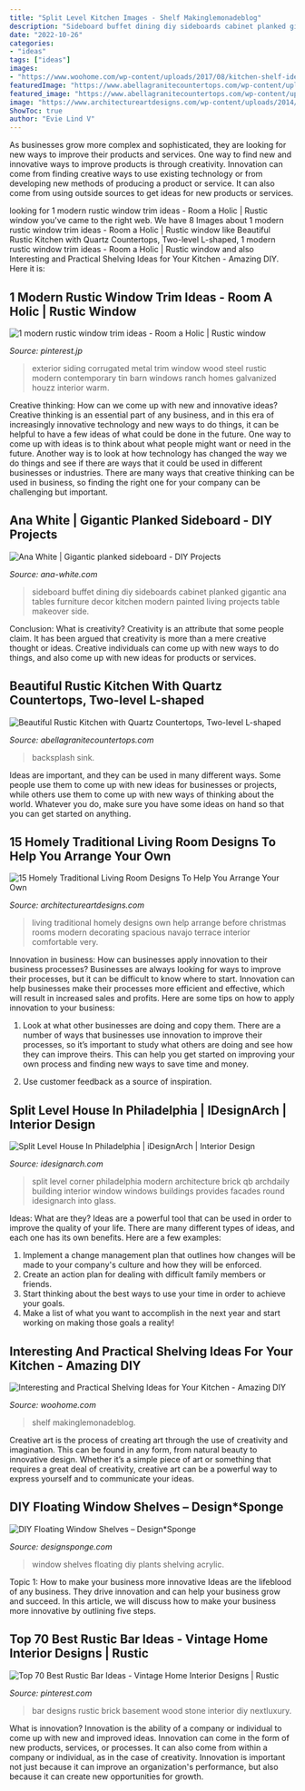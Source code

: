 ```yaml
---
title: "Split Level Kitchen Images - Shelf Makinglemonadeblog"
description: "Sideboard buffet dining diy sideboards cabinet planked gigantic ana tables furniture decor kitchen modern painted living projects table makeover side"
date: "2022-10-26"
categories:
- "ideas"
tags: ["ideas"]
images:
- "https://www.woohome.com/wp-content/uploads/2017/08/kitchen-shelf-ideas-14.jpg"
featuredImage: "https://www.abellagranitecountertops.com/wp-content/uploads/2019/11/8c91b58e0b6855c4_0751-w900-h601-b0-p0--800x534.jpg"
featured_image: "https://www.abellagranitecountertops.com/wp-content/uploads/2019/11/8c91b58e0b6855c4_0751-w900-h601-b0-p0--800x534.jpg"
image: "https://www.architectureartdesigns.com/wp-content/uploads/2014/12/15-Homely-Traditional-Living-Room-Designs-To-Help-You-Arrange-Your-Own-Before-Christmas-5-630x880.jpg"
ShowToc: true
author: "Evie Lind V"
---
```



As businesses grow more complex and sophisticated, they are looking for new ways to improve their products and services. One way to find new and innovative ways to improve products is through creativity. Innovation can come from finding creative ways to use existing technology or from developing new methods of producing a product or service. It can also come from using outside sources to get ideas for new products or services.

	

		
looking for 1 modern rustic window trim ideas - Room a Holic | Rustic window you've came to the right web. We have 8 Images about 1 modern rustic window trim ideas - Room a Holic | Rustic window like Beautiful Rustic Kitchen with Quartz Countertops, Two-level L-shaped, 1 modern rustic window trim ideas - Room a Holic | Rustic window and also Interesting and Practical Shelving Ideas for Your Kitchen - Amazing DIY. Here it is:
		
    
## 1 Modern Rustic Window Trim Ideas - Room A Holic | Rustic Window

<img loading=lazy src="https://i.pinimg.com/736x/0b/1b/5c/0b1b5c14610b3e6b6984cc342a27530b.jpg" onerror="this.onerror=null;this.src='https://tse3.mm.bing.net/th?id=OIP.GhvGQsy7Wq0jESO5tp0txgHaLJ&amp;pid=15.1';" alt="1 modern rustic window trim ideas - Room a Holic | Rustic window">

_Source: pinterest.jp_

>exterior siding corrugated metal trim window wood steel rustic modern contemporary tin barn windows ranch homes galvanized houzz interior warm. 

	

Creative thinking: How can we come up with new and innovative ideas?
Creative thinking is an essential part of any business, and in this era of increasingly innovative technology and new ways to do things, it can be helpful to have a few ideas of what could be done in the future. One way to come up with ideas is to think about what people might want or need in the future. Another way is to look at how technology has changed the way we do things and see if there are ways that it could be used in different businesses or industries. There are many ways that creative thinking can be used in business, so finding the right one for your company can be challenging but important.

    
## Ana White | Gigantic Planked Sideboard - DIY Projects

<img loading=lazy src="http://www.ana-white.com/sites/default/files/image_541.jpg" onerror="this.onerror=null;this.src='https://tse3.mm.bing.net/th?id=OIP.5qyhLV8NtclUlHFVHFtcywHaL2&amp;pid=15.1';" alt="Ana White | Gigantic planked sideboard - DIY Projects">

_Source: ana-white.com_

>sideboard buffet dining diy sideboards cabinet planked gigantic ana tables furniture decor kitchen modern painted living projects table makeover side. 

	

Conclusion: What is creativity?
Creativity is an attribute that some people claim. It has been argued that creativity is more than a mere creative thought or ideas. Creative individuals can come up with new ways to do things, and also come up with new ideas for products or services.

    
## Beautiful Rustic Kitchen With Quartz Countertops, Two-level L-shaped

<img loading=lazy src="https://www.abellagranitecountertops.com/wp-content/uploads/2019/11/8c91b58e0b6855c4_0751-w900-h601-b0-p0--800x534.jpg" onerror="this.onerror=null;this.src='https://tse3.mm.bing.net/th?id=OIP.eFG-m390iOmN3NYhm5PqCwHaE8&amp;pid=15.1';" alt="Beautiful Rustic Kitchen with Quartz Countertops, Two-level L-shaped">

_Source: abellagranitecountertops.com_

>backsplash sink. 

	

Ideas are important, and they can be used in many different ways. Some people use them to come up with new ideas for businesses or projects, while others use them to come up with new ways of thinking about the world. Whatever you do, make sure you have some ideas on hand so that you can get started on anything.

    
## 15 Homely Traditional Living Room Designs To Help You Arrange Your Own

<img loading=lazy src="https://www.architectureartdesigns.com/wp-content/uploads/2014/12/15-Homely-Traditional-Living-Room-Designs-To-Help-You-Arrange-Your-Own-Before-Christmas-5-630x880.jpg" onerror="this.onerror=null;this.src='https://tse1.mm.bing.net/th?id=OIP.fhUtNrNV5IXhlJR2mpWXkAHaKW&amp;pid=15.1';" alt="15 Homely Traditional Living Room Designs To Help You Arrange Your Own">

_Source: architectureartdesigns.com_

>living traditional homely designs own help arrange before christmas rooms modern decorating spacious navajo terrace interior comfortable very. 

	

Innovation in business: How can businesses apply innovation to their business processes?
Businesses are always looking for ways to improve their processes, but it can be difficult to know where to start. Innovation can help businesses make their processes more efficient and effective, which will result in increased sales and profits. Here are some tips on how to apply innovation to your business: 
1. Look at what other businesses are doing and copy them. There are a number of ways that businesses use innovation to improve their processes, so it’s important to study what others are doing and see how they can improve theirs. This can help you get started on improving your own process and finding new ways to save time and money. 

2. Use customer feedback as a source of inspiration.

    
## Split Level House In Philadelphia | IDesignArch | Interior Design

<img loading=lazy src="http://www.idesignarch.com/wp-content/uploads/Split-Level-House_14.jpg" onerror="this.onerror=null;this.src='https://tse2.mm.bing.net/th?id=OIP.-dWPDzsBby_EEjbOpLzPAAHaJ4&amp;pid=15.1';" alt="Split Level House In Philadelphia | iDesignArch | Interior Design">

_Source: idesignarch.com_

>split level corner philadelphia modern architecture brick qb archdaily building interior window windows buildings provides facades round idesignarch into glass. 

	

Ideas: What are they?
Ideas are a powerful tool that can be used in order to improve the quality of your life. There are many different types of ideas, and each one has its own benefits. Here are a few examples: 
1. Implement a change management plan that outlines how changes will be made to your company's culture and how they will be enforced. 
2. Create an action plan for dealing with difficult family members or friends. 
3. Start thinking about the best ways to use your time in order to achieve your goals. 
4. Make a list of what you want to accomplish in the next year and start working on making those goals a reality!

    
## Interesting And Practical Shelving Ideas For Your Kitchen - Amazing DIY

<img loading=lazy src="https://www.woohome.com/wp-content/uploads/2017/08/kitchen-shelf-ideas-14.jpg" onerror="this.onerror=null;this.src='https://tse4.mm.bing.net/th?id=OIP.v3GJF3Y_nIFFwXeAhVMfiwHaLD&amp;pid=15.1';" alt="Interesting and Practical Shelving Ideas for Your Kitchen - Amazing DIY">

_Source: woohome.com_

>shelf makinglemonadeblog. 

	

Creative art is the process of creating art through the use of creativity and imagination. This can be found in any form, from natural beauty to innovative design. Whether it’s a simple piece of art or something that requires a great deal of creativity, creative art can be a powerful way to express yourself and to communicate your ideas.

    
## DIY Floating Window Shelves – Design*Sponge

<img loading=lazy src="http://www.designsponge.com/wp-content/uploads/2016/05/9-floating-window-shelves-4538.jpg" onerror="this.onerror=null;this.src='https://tse2.mm.bing.net/th?id=OIP.OJsosGsbZK7rVP8OzN45fAHaLH&amp;pid=15.1';" alt="DIY Floating Window Shelves – Design*Sponge">

_Source: designsponge.com_

>window shelves floating diy plants shelving acrylic. 

	

Topic 1: How to make your business more innovative
Ideas are the lifeblood of any business. They drive innovation and can help your business grow and succeed. In this article, we will discuss how to make your business more innovative by outlining five steps.

    
## Top 70 Best Rustic Bar Ideas - Vintage Home Interior Designs | Rustic

<img loading=lazy src="https://i.pinimg.com/736x/07/ee/22/07ee226fc6b03c0fc696e067d7b38958.jpg" onerror="this.onerror=null;this.src='https://tse2.mm.bing.net/th?id=OIP.EfGaRaQj-lLtXSd7cHTy-AHaE8&amp;pid=15.1';" alt="Top 70 Best Rustic Bar Ideas - Vintage Home Interior Designs | Rustic">

_Source: pinterest.com_

>bar designs rustic brick basement wood stone interior diy nextluxury. 

	

What is innovation?
Innovation is the ability of a company or individual to come up with new and improved ideas. Innovation can come in the form of new products, services, or processes. It can also come from within a company or individual, as in the case of creativity. Innovation is important not just because it can improve an organization's performance, but also because it can create new opportunities for growth.

